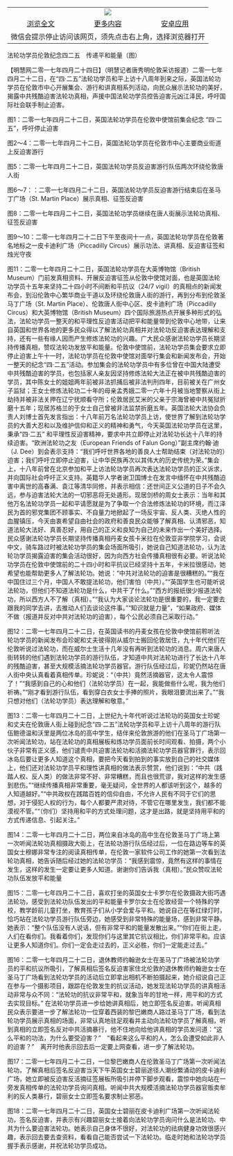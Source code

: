 

<table>
  <tr>
    <td align="center" colspan="3">
      <a href="https://github.com/ogate/ogate/blob/master/README.md"><img src="https://cloud.githubusercontent.com/assets/11880933/13434984/f430fae2-e012-11e5-814f-c2df1e82b247.jpg"/></a>
    </td>
  </tr>
  <tr>
    <td align="center">
      <a href="https://s3.ap-south-1.amazonaws.com/ogatem/oGate.htm?c818572&from=oNote">浏览全文</a>
    </td>
    <td align="center">
      <a href="https://s3.ap-south-1.amazonaws.com/ogatem/oGate.htm?from=oNote">更多内容</a>
    </td>
    <td align="center">
      <a href="https://raw.githubusercontent.com/ogate/up/master/ogate.apk">安卓应用</a>
    </td>
  </tr>
  <tr>
    <td align="center" colspan="3">
      微信会提示停止访问该网页，须先点击右上角，选择浏览器打开
    </td>
  </tr>
</table>    


法轮功学员伦敦纪念四二五　传递平和能量（图）







【明慧网二零一七年四月二十四日】（明慧记者唐秀明伦敦采访报道）二零一七年四月二十二日，在“四·二五”法轮功学员和平上访十八周年到来之际，英国法轮功学员在伦敦市中心开展集会、游行和讲真相系列活动，向民众展示法轮功的美好，揭露中共残酷迫害法轮功真相，声援中国法轮功学员控告迫害元凶江泽民，呼吁国际社会联手制止迫害。

图1：二零一七年四月二十二日，英国法轮功学员在伦敦中使馆前集会纪念 “四·二五”，呼吁停止迫害

图2～4：二零一七年四月二十二日，英国法轮功学员在伦敦市中心主要商业街道上反迫害游行

图5：二零一七年四月二十二日，英国法轮功学员反迫害游行队伍两次环绕伦敦唐人街

图6～7：：二零一七年四月二十二日，英国法轮功学员反迫害游行结束后在圣马丁广场（St. Martin Place）展示真相、征签反迫害

图8：二零一七年四月二十二日，英国法轮功学员继续在唐人街展示法轮功真相、征签反迫害

图9～10：二零一七年四月二十二日下午至夜间十一点，英国法轮功学员在伦敦著名地标之一皮卡迪利广场（Piccadilly Circus）展示功法、讲真相、反迫害征签和烛光守夜

图11：二零一七年四月二十二日，英国法轮功学员在大英博物馆（British Museum）门前发真相资料、开展反迫害征签从伦敦中使馆对面，也是英国法轮功学员十五年来坚持二十四小时不间断和平抗议（24/7 vigil）的真相点的新闻发布会，到沿伦敦中心繁华商业干道以及环绕伦敦唐人街的游行，再到分布到伦敦圣马丁广场（St. Martin Place）、伦敦唐人街中心区、皮卡迪利广场（Piccadilly Circus）和大英博物馆（British Museum）四个国际旅游热点开展多种形式的弘法，法轮功学员一整天的和平理性反迫害活动把平和能量带到伦敦中心地带，让来自英国和世界各地的更多民众得以了解法轮功真相并对法轮功反迫害表达理解和支持，还有一些有缘人因而产生修炼法轮功的兴趣。广大民众感谢法轮功学员长期坚持传播真相，赞叹法轮功发放平和能量。伦敦中使馆前，法轮功学员集会要求立即停止迫害上午十一时，法轮功学员在伦敦中使馆对面举行集会和新闻发布会，开始一整天的纪念“四·二五”活动。参加集会的法轮功学员中有多位曾在中国大陆遭受中共残酷迫害的学员，也包括家人亲友因坚持修炼法轮大法正在被中共残酷迫害的学员，其中陈女士的姐姐两年前被非法抓捕后被非法判刑四年，目前被关在广州女子监狱；王女士修炼法轮功二十年的母亲孟秀娥二零一六年十月被当地警察从街上劫持并被非法关押在辽宁抚顺看守所；伦敦居民艾米的父亲于宗海曾被中共冤狱折磨十五年；现居苏格兰的于女士自己曾被非法监禁折磨五年。英国法轮大法协会负责人刘博士首先发言指出：十八年前万名法轮功学员上访，使世界了解到法轮功学员的大善大忍和以及维护信仰和正义的精神和勇气，今天英国法轮功学员在这里，秉承“四·二五” 和平理性反迫害精神，要求中共立即停止对法轮功长达十八年的持续迫害。“欧洲法轮功之友（European Friends of Falun Gong）”副主席约翰·迪（J. Dee）到会表示支持：“我们呼吁世界各地的善良人士帮助结束（对法轮功的）迫害；我们呼吁立即停止迫害，让中华民族再次以其伟大的历史传统为荣。”集会上，十八年前曾在北京参加和平上访法轮功学员再次表达法轮功学员的正义诉求，并向国际社会呼吁正义支持。英籍华人学者谢卫国博士在发言中缅怀在中共残酷迫害中离世的高春满、袁江等清华同修，并表示相信：还世间正义公道的日子不会久远，参与迫害法轮大法的一切邪恶将无处遁形。现居剑桥的周女士表示：当年和其他万名法轮功学员一起和平请愿就是为了争取一个合法修炼法轮功的环境，而江泽民为首的邪党集团不顾事实、不自量力地掀起了一场反宇宙、反人类、灭绝人性的血腥镇压，今天由衷希望自由社会的政府和善良民众能够了解真相、认清邪恶，知道法轮大法好、真善忍好，用自己的正义和良知为自己的未来作出一个美好选择。民众感谢法轮功学员长期坚持传播真相丹麦女孩卡米拉在伦敦亚非学院学习，会说中文，骑车路过时被法轮功学员的集会场面所吸引，她说自己知道法轮功，认为法轮功学员揭露迫害的集会活动很好，因为向西方社会传播真相很有必要。听说法轮功学员在伦敦中使馆前的二十四小时和平抗议已经坚持十五年，卡米拉很感动，她希望也能帮助更多人了解法轮功。她说：“中共对法轮功的迫害是很糟糕的。”“我在中国住过三个月，中国人不敢提法轮功，他们害怕（中共）。”“英国学生也可能听说法轮功，但他们不知道法轮功是什么，中共干了什么。”“西方的报纸很少报道法轮功，所以西方人不了解（真相）。”“我认为大家谈论法轮功是很重要的，我一定要去跟我的同学去讲，去推动人们去谈论这件事。”“知识就是力量”，“如果政府、媒体不做（报道并反对中共对法轮功的迫害），每个公民必须自己采取行动。”

图12：二零一七年四月二十二日，在英国读书的丹麦女孩在伦敦中使馆前聆听法轮功学员的新闻发布会珍妮和丈夫彼得刚从威尔士搬回伦敦居住，九十年代他们在伦敦听说过法轮功，而在威尔士生活十几年没有再听到法轮功的消息。周六来唐人街转转的他们遇到法轮功学员的游行队伍，才知道中共对法轮功进行了长达十八年的残酷迫害，甚至大规模活摘法轮功学员器官。游行队伍经过后，珍妮仍然站在唐人街中央认真看着真相传单。珍妮说：“（中共）竟然活摘器官，这太令人震惊了！”“我感到自己的心和他们（法轮功学员）在一起，我能做些什么呢，我为他们祈祷。”“刚才看到游行队伍，看到穿白衣女士手捧的照片，我眼泪要流出来了。”“我只想对他们（法轮功学员）表达理解和敬意。”

图13：二零一七年四月二十二日，上世纪九十年代听说过法轮功的英国女士珍妮和丈夫在伦敦唐人街上碰到纪念“四·二五”法轮功学员和平上访十八周年的游行队伍鲍德温和沃里是两位冰岛的高中学生，结伴来伦敦旅游的他们在圣马丁广场第一次听闻法轮功，站在法轮功的真相展板和炼功学员面前长时间观看、拍摄，两个小伙子非常有正义感，他们谴责中共迫害法轮功和活摘法轮功学员器官罪行，表示回冰岛后要让更多人知道这个真相，要把今天看到拍到的事实放到自己的社交媒体上，他们还对法轮功学员平和理性讲真相的做法表示赞赏，他们说到：“中共（践踏人权、反人类）的做法非常不好、非常糟糕，而且也很荒谬，我对这样的发生感到悲伤。”“继续传播真相非常重要，毫无疑问，全世界的人都该听到这个，越多的人知道越好。”“中共政权在践踏百姓的信仰自由，不允许人民有不同于它们的思想，对于侵犯人权的行为，每个人都要严肃对待，不管它在哪里发生，我们都不能漠视不管。”“（你们）坚持用和平的方式处理问题，这才是出路，就是坚持用平和的方式传递信息、引起关注。”

图14：二零一七年四月二十二日，两位来自冰岛的高中生在伦敦圣马丁广场上第一次听闻法轮功真相摄政大街上，在法轮功游行队伍经过后，一位在路边等车的英国女士穆娜非常专注的阅读真相传单，在伦敦一家软件公司工作的她第一次看到法轮功真相，她告诉随后经过她的法轮功学员：“我感到震惊，竟然有这样的事情在发生，这样的发生一定要让更多人知道。谢谢你们告诉我（真相）。”民众赞叹法轮功队伍发放平和能量

图15：二零一七年四月二十二日，喜欢打坐的英国女士卡罗尔在伦敦摄政大街巧遇法轮功，感受到法轮功队伍发出的平和能量卡罗尔女士在伦敦经营一个特殊的学校，教学龄前儿童打坐，教育孩子们从小学会爱与平和。她说自己在等红绿灯时，恰巧站在法轮功学员游行队伍旁边，她感受到非常特殊的能量场，感到非常平静。她表示：“整个队伍没有人说话，但有非常平和的能量发散出来。”“你们在街上走，人们在看你们。我看着你们，发现你们与这里其它抗议相比，你们非常平和。应该让更多人知道你们。你们一定会走过去的，正义必胜，你们一定能走过去。”

图16：二零一七年四月二十二日，退休教师约翰逊女士在圣马丁广场被法轮功学员的平和抗议所吸引，了解真相后签名反迫害家住北伦敦的退休教师约翰逊女士在圣马丁广场看到法轮功学员的活动后立即拿出相机不断拍摄起来，她介绍说自己正在参与一个摄影项目，跟踪在伦敦发生的抗议活动，她发现法轮功学员的讲真相活动非常与众不同：“法轮功的抗议非常平和，就象当年的甘地一样，用平和的方式去实现目标。” 在法轮功学员进一步给她讲真相后，她立即签名反迫害。听闻真相民众表示要进一步了解法轮功一位穿着西装的黎巴嫩商人路过圣马丁广场，看到法轮功学员展示真相的场面，非常认真地驻足观看并主动向法轮功学员了解真相，听到真相的立即签名反对中共活摘暴行，他不住地向给他讲真相的学员发问道：“这么平和的功法，为什么要受迫害？”　“看起来这么平和的人，怎么会遭受如此非人的迫害？”　离开时他表示回去后一定要上网查看，进一步了解法轮功。

图17：二零一七年四月二十二日，一位黎巴嫩商人在伦敦圣马丁广场第一次听闻法轮功，了解真相后签名反迫害当天下午英国女士碧丽途径人潮纷繁涌动的皮卡迪利广场，她立即被反迫害反活摘征签展板所吸引并停下脚步观看，震惊中她向站在一旁发真相传单的法轮功学员询问真相。听闻中共大规模活摘法轮功学员器官贩卖牟利的反人类暴行，碧丽女士立即签名要求制止邪恶。

图18：二零一七年四月二十二日，英国女士碧丽在皮卡迪利广场第一次听闻法轮功，签名反迫害，并表示有兴趣碧丽女士接着向法轮功学员询问什么是法轮功、中共为什么要迫害法轮功。她表示自己身体不很好，对法轮功的祛病健身功效很感兴趣，表示回去要去查资料，看看自己能否尝试一下法轮功。临走时她和法轮功学员握手表示感谢，并祝法轮功学员成功。



